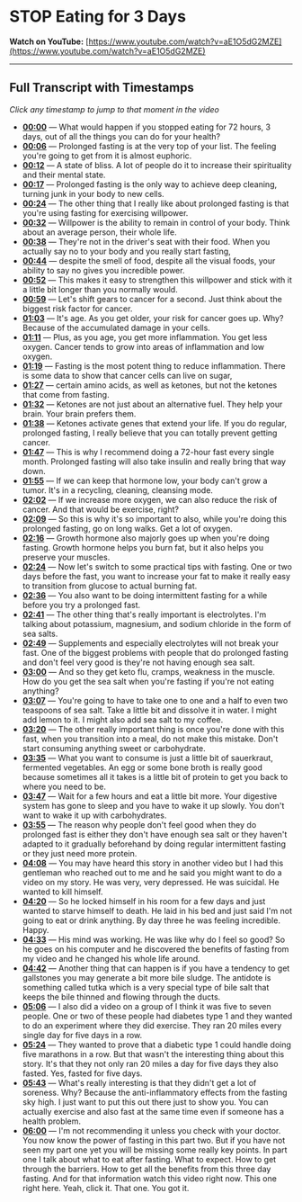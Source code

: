 # STOP Eating for 3 Days

**Watch on YouTube:** [https://www.youtube.com/watch?v=aE1O5dG2MZE](https://www.youtube.com/watch?v=aE1O5dG2MZE)

---

## Full Transcript with Timestamps

*Click any timestamp to jump to that moment in the video*

- **[00:00](https://www.youtube.com/watch?v=aE1O5dG2MZE&t=0s)** — What would happen if you stopped eating for 72 hours, 3 days, out of all the things you can do for your health?
- **[00:06](https://www.youtube.com/watch?v=aE1O5dG2MZE&t=6s)** — Prolonged fasting is at the very top of your list. The feeling you're going to get from it is almost euphoric.
- **[00:12](https://www.youtube.com/watch?v=aE1O5dG2MZE&t=12s)** — A state of bliss. A lot of people do it to increase their spirituality and their mental state.
- **[00:17](https://www.youtube.com/watch?v=aE1O5dG2MZE&t=17s)** — Prolonged fasting is the only way to achieve deep cleaning, turning junk in your body to new cells.
- **[00:24](https://www.youtube.com/watch?v=aE1O5dG2MZE&t=24s)** — The other thing that I really like about prolonged fasting is that you're using fasting for exercising willpower.
- **[00:32](https://www.youtube.com/watch?v=aE1O5dG2MZE&t=32s)** — Willpower is the ability to remain in control of your body. Think about an average person, their whole life.
- **[00:38](https://www.youtube.com/watch?v=aE1O5dG2MZE&t=38s)** — They're not in the driver's seat with their food. When you actually say no to your body and you really start fasting,
- **[00:44](https://www.youtube.com/watch?v=aE1O5dG2MZE&t=44s)** — despite the smell of food, despite all the visual foods, your ability to say no gives you incredible power.
- **[00:52](https://www.youtube.com/watch?v=aE1O5dG2MZE&t=52s)** — This makes it easy to strengthen this willpower and stick with it a little bit longer than you normally would.
- **[00:59](https://www.youtube.com/watch?v=aE1O5dG2MZE&t=59s)** — Let's shift gears to cancer for a second. Just think about the biggest risk factor for cancer.
- **[01:03](https://www.youtube.com/watch?v=aE1O5dG2MZE&t=63s)** — It's age. As you get older, your risk for cancer goes up. Why? Because of the accumulated damage in your cells.
- **[01:11](https://www.youtube.com/watch?v=aE1O5dG2MZE&t=71s)** — Plus, as you age, you get more inflammation. You get less oxygen. Cancer tends to grow into areas of inflammation and low oxygen.
- **[01:19](https://www.youtube.com/watch?v=aE1O5dG2MZE&t=79s)** — Fasting is the most potent thing to reduce inflammation. There is some data to show that cancer cells can live on sugar,
- **[01:27](https://www.youtube.com/watch?v=aE1O5dG2MZE&t=87s)** — certain amino acids, as well as ketones, but not the ketones that come from fasting.
- **[01:32](https://www.youtube.com/watch?v=aE1O5dG2MZE&t=92s)** — Ketones are not just about an alternative fuel. They help your brain. Your brain prefers them.
- **[01:38](https://www.youtube.com/watch?v=aE1O5dG2MZE&t=98s)** — Ketones activate genes that extend your life. If you do regular, prolonged fasting, I really believe that you can totally prevent getting cancer.
- **[01:47](https://www.youtube.com/watch?v=aE1O5dG2MZE&t=107s)** — This is why I recommend doing a 72-hour fast every single month. Prolonged fasting will also take insulin and really bring that way down.
- **[01:55](https://www.youtube.com/watch?v=aE1O5dG2MZE&t=115s)** — If we can keep that hormone low, your body can't grow a tumor. It's in a recycling, cleaning, cleansing mode.
- **[02:02](https://www.youtube.com/watch?v=aE1O5dG2MZE&t=122s)** — If we increase more oxygen, we can also reduce the risk of cancer. And that would be exercise, right?
- **[02:09](https://www.youtube.com/watch?v=aE1O5dG2MZE&t=129s)** — So this is why it's so important to also, while you're doing this prolonged fasting, go on long walks. Get a lot of oxygen.
- **[02:16](https://www.youtube.com/watch?v=aE1O5dG2MZE&t=136s)** — Growth hormone also majorly goes up when you're doing fasting. Growth hormone helps you burn fat, but it also helps you preserve your muscles.
- **[02:24](https://www.youtube.com/watch?v=aE1O5dG2MZE&t=144s)** — Now let's switch to some practical tips with fasting. One or two days before the fast, you want to increase your fat to make it really easy to transition from glucose to actual burning fat.
- **[02:36](https://www.youtube.com/watch?v=aE1O5dG2MZE&t=156s)** — You also want to be doing intermittent fasting for a while before you try a prolonged fast.
- **[02:41](https://www.youtube.com/watch?v=aE1O5dG2MZE&t=161s)** — The other thing that's really important is electrolytes. I'm talking about potassium, magnesium, and sodium chloride in the form of sea salts.
- **[02:49](https://www.youtube.com/watch?v=aE1O5dG2MZE&t=169s)** — Supplements and especially electrolytes will not break your fast. One of the biggest problems with people that do prolonged fasting and don't feel very good is they're not having enough sea salt.
- **[03:00](https://www.youtube.com/watch?v=aE1O5dG2MZE&t=180s)** — And so they get keto flu, cramps, weakness in the muscle. How do you get the sea salt when you're fasting if you're not eating anything?
- **[03:07](https://www.youtube.com/watch?v=aE1O5dG2MZE&t=187s)** — You're going to have to take one to one and a half to even two teaspoons of sea salt. Take a little bit and dissolve it in water. I might add lemon to it. I might also add sea salt to my coffee.
- **[03:20](https://www.youtube.com/watch?v=aE1O5dG2MZE&t=200s)** — The other really important thing is once you're done with this fast, when you transition into a meal, do not make this mistake. Don't start consuming anything sweet or carbohydrate.
- **[03:35](https://www.youtube.com/watch?v=aE1O5dG2MZE&t=215s)** — What you want to consume is just a little bit of sauerkraut, fermented vegetables. An egg or some bone broth is really good because sometimes all it takes is a little bit of protein to get you back to where you need to be.
- **[03:47](https://www.youtube.com/watch?v=aE1O5dG2MZE&t=227s)** — Wait for a few hours and eat a little bit more. Your digestive system has gone to sleep and you have to wake it up slowly. You don't want to wake it up with carbohydrates.
- **[03:55](https://www.youtube.com/watch?v=aE1O5dG2MZE&t=235s)** — The reason why people don't feel good when they do prolonged fast is either they don't have enough sea salt or they haven't adapted to it gradually beforehand by doing regular intermittent fasting or they just need more protein.
- **[04:08](https://www.youtube.com/watch?v=aE1O5dG2MZE&t=248s)** — You may have heard this story in another video but I had this gentleman who reached out to me and he said you might want to do a video on my story. He was very, very depressed. He was suicidal. He wanted to kill himself.
- **[04:20](https://www.youtube.com/watch?v=aE1O5dG2MZE&t=260s)** — So he locked himself in his room for a few days and just wanted to starve himself to death. He laid in his bed and just said I'm not going to eat or drink anything. By day three he was feeling incredible. Happy.
- **[04:33](https://www.youtube.com/watch?v=aE1O5dG2MZE&t=273s)** — His mind was working. He was like why do I feel so good? So he goes on his computer and he discovered the benefits of fasting from my video and he changed his whole life around.
- **[04:42](https://www.youtube.com/watch?v=aE1O5dG2MZE&t=282s)** — Another thing that can happen is if you have a tendency to get gallstones you may generate a bit more bile sludge. The antidote is something called tutka which is a very special type of bile salt that keeps the bile thinned and flowing through the ducts.
- **[05:06](https://www.youtube.com/watch?v=aE1O5dG2MZE&t=306s)** — I also did a video on a group of I think it was five to seven people. One or two of these people had diabetes type 1 and they wanted to do an experiment where they did exercise. They ran 20 miles every single day for five days in a row.
- **[05:24](https://www.youtube.com/watch?v=aE1O5dG2MZE&t=324s)** — They wanted to prove that a diabetic type 1 could handle doing five marathons in a row. But that wasn't the interesting thing about this story. It's that they not only ran 20 miles a day for five days they also fasted. Yes, fasted for five days.
- **[05:43](https://www.youtube.com/watch?v=aE1O5dG2MZE&t=343s)** — What's really interesting is that they didn't get a lot of soreness. Why? Because the anti-inflammatory effects from the fasting sky high. I just want to put this out there just to show you. You can actually exercise and also fast at the same time even if someone has a health problem.
- **[06:00](https://www.youtube.com/watch?v=aE1O5dG2MZE&t=360s)** — I'm not recommending it unless you check with your doctor. You now know the power of fasting in this part two. But if you have not seen my part one yet you will be missing some really key points. In part one I talk about what to eat after fasting. What to expect. How to get through the barriers. How to get all the benefits from this three day fasting. And for that information watch this video right now. This one right here. Yeah, click it. That one. You got it.
